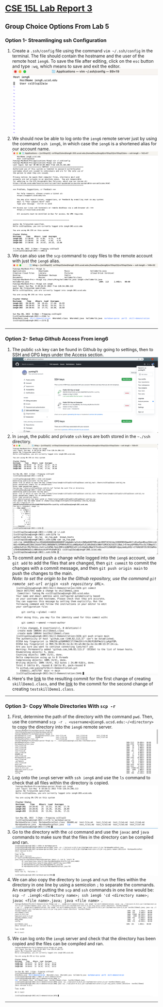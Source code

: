# [CSE 15L Lab Report 3](https://yuming73.github.io/cse15l-lab-reports/lab-report-3-week-6.html)    
## Group Choice Options From Lab 5    

### Option 1- Streamlinging ssh Configuration    
1. Create a `.ssh/config` file using the command `vim ~/.ssh/config` in the terminal. The file should contain the hostname and the user of the remote host `ieng6`. To save the file after editing, click on the `esc` button and type `:wq`, which means to save and exit the editor.   
![.ssh/config file](lab5_screenshot1.png)   
2. We should now be able to log onto the `ieng6` remote server just by using the command `ssh ieng6`, in which case the `ieng6` is a shortened alias for our account name.  
![ssh command](lab5_screenshot2.png)   
3. We can also use the `scp` command to copy files to the remote account with just the `ieng6` alias.    
![scp command](lab5_screenshot3.png)   

---   

### Option 2- Setup Github Access From ieng6   
1. The public `ssh` key can be found in Github by going to settings, then to SSH and GPG keys under the Access section. 
![public key on Github](lab5_screenshot4.png)   
2. In `ieng6`, the public and private `ssh` keys are both stored in the `~./ssh` directory.    
![log onto on ieng6](lab5_screenshot5.png)   
![create public key on ieng6](lab5_screenshot6.png)   
![location of public and private key on ieng6](lab5_screenshot7.png)   
3. To commit and push a change while logged into the `ieng6` account, use `git add` to add the files that are changed, then `git commit` to commit the changes with a commit message, and then `git push origin main` to push the changes to the main.   
*Note: to set the origin to be the Github repository, use the command `git remote set-url origin <ssh repository URL>`.*   
![commit and push on ieng6](lab5_screenshot8.png)   
4. Here's the [link](https://github.com/yuming73/Skill-Demonstration/commit/b6717595e1d39a08ccb34328da57c4a85263d700) to the resulting commit for the first change of creating `skillDemo1.class`, and the [link](https://github.com/yuming73/Skill-Demonstration/commit/b6717595e1d39a08ccb34328da57c4a85263d700) to the commit for the second change of creating `testskillDemo1.class`.
   
---   

### Option 3- Copy Whole Directories With `scp -r`   
1. First, determine the path of the directory with the command `pwd`. Then, use the command `scp -r . <username>@ieng6.ucsd.edu:~/<directory>` to copy the directory into the `ieng6` remote server.   
![copy to ieng6](lab5_screenshot9.png)   
2. Log onto the `ieng6` server with `ssh ieng6` and use the `ls` command to check that all files within the directory is copied.   
![confirm in ieng6](lab5_screenshot10.png)   
3. Go to the directory with the `cd` command and use the `javac` and `java` commands to make sure that the files in the directory can be compiled and ran.   
![compile and run](lab5_screenshot12.png)   
4. We can also copy the directory to `ieng6` and run the files within the directory in one line by using a semicolon `;` to separate the commands. An example of putting the `scp` and `ssh` commands in one line would be: `scp -r .ieng6:<directory name>; ssh ieng6 'cd <directory name>; javac <file name>.java; java <file name> `. 
![commands in one line](lab5_screenshot13.png)   
![test ran](lab5_screenshot14.png)   
5. We can log onto the `ieng6` server and check that the directory has been copied and the files can be compiled and ran.   
![check on ieng6](lab5_screenshot15.png)   

---   